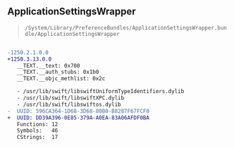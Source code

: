 ## ApplicationSettingsWrapper

> `/System/Library/PreferenceBundles/ApplicationSettingsWrapper.bundle/ApplicationSettingsWrapper`

```diff

-1250.2.1.0.0
+1250.3.13.0.0
   __TEXT.__text: 0x700
   __TEXT.__auth_stubs: 0x1b0
   __TEXT.__objc_methlist: 0x2c

   - /usr/lib/swift/libswiftUniformTypeIdentifiers.dylib
   - /usr/lib/swift/libswiftXPC.dylib
   - /usr/lib/swift/libswiftos.dylib
-  UUID: 596CA364-1D68-3D68-80B0-B8287F67FCF0
+  UUID: DD39A396-0E85-379A-A0EA-83A06AFDF0BA
   Functions: 12
   Symbols:   46
   CStrings:  17

```
